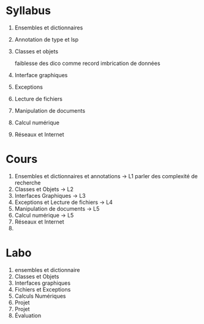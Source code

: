 # Syllabus

1. Ensembles et dictionnaires
2. Annotation de type et lsp
3. Classes et objets

    faiblesse des dico comme record
    imbrication de données

4. Interface graphiques
5. Exceptions
6. Lecture de fichiers
7. Manipulation de documents
8. Calcul numérique
9. Réseaux et Internet


# Cours

1. Ensembles et dictionnaires et annotations -> L1
    parler des complexité de recherche
2. Classes et Objets -> L2
3. Interfaces Graphiques -> L3
4. Exceptions et Lecture de fichiers -> L4
5. Manipulation de documents -> L5
6. Calcul numérique -> L5
7. Réseaux et Internet
8. 


# Labo

1. ensembles et dictionnaire
2. Classes et Objets
3. Interfaces graphiques
4. Fichiers et Exceptions
5. Calculs Numériques
6. Projet
7. Projet
8. Évaluation
